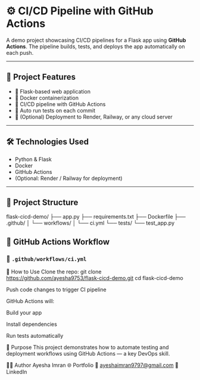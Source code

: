 # ⚙️ CI/CD Pipeline with GitHub Actions

A demo project showcasing CI/CD pipelines for a Flask app using **GitHub Actions**. The pipeline builds, tests, and deploys the app automatically on each push.

---

## 🚀 Project Features

- 🐍 Flask-based web application
- 🐳 Docker containerization
- 🔁 CI/CD pipeline with GitHub Actions
- 🧪 Auto run tests on each commit
- 🚀 (Optional) Deployment to Render, Railway, or any cloud server

---

## 🛠 Technologies Used

- Python & Flask
- Docker
- GitHub Actions
- (Optional: Render / Railway for deployment)

---

## 📂 Project Structure

flask-cicd-demo/
├── app.py
├── requirements.txt
├── Dockerfile
├── .github/
│ └── workflows/
│ └── ci.yml
└── tests/
└── test_app.py


## 🔁 GitHub Actions Workflow

### 🧩 `.github/workflows/ci.yml`

🚀 How to Use
Clone the repo:
git clone https://github.com/ayesha9753/flask-cicd-demo.git
cd flask-cicd-demo

Push code changes to trigger CI pipeline

GitHub Actions will:

Build your app

Install dependencies

Run tests automatically

🎯 Purpose
This project demonstrates how to automate testing and deployment workflows using GitHub Actions — a key DevOps skill.

🙋‍♀️ Author
Ayesha Imran
🌐 Portfolio
📧 ayeshaimran9797@gmail.com
🔗 LinkedIn


